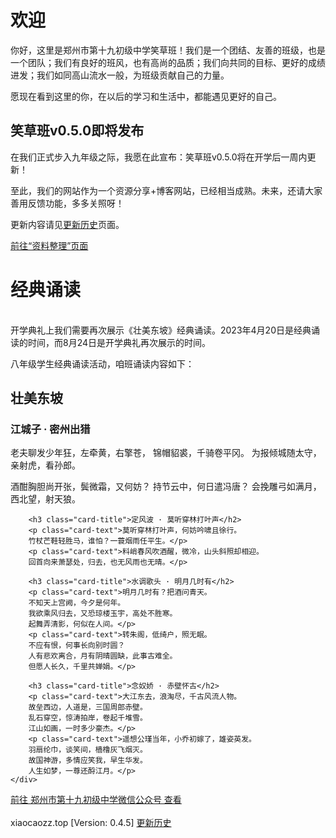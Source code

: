 # 欢迎

你好，这里是郑州市第十九初级中学笑草班！我们是一个团结、友善的班级，也是一个团队；我们有良好的班风，也有高尚的品质；我们向共同的目标、更好的成绩进发；我们如同高山流水一般，为班级贡献自己的力量。

愿现在看到这里的你，在以后的学习和生活中，都能遇见更好的自己。

<div class="alert alert-success">
    <div>
        <h2 class="mb-3">笑草班v0.5.0即将发布</h2>
        <p>在我们正式步入九年级之际，我愿在此宣布：笑草班v0.5.0将在开学后一周内更新！</p>
        <p>至此，我们的网站作为一个资源分享+博客网站，已经相当成熟。未来，还请大家善用反馈功能，多多关照呀！</p>
        <p>更新内容请见<a href="/roots/history">更新历史</a>页面。</p>
        <div class="d-grid">
            <div class="btn-group-vertical">
                <a class="btn btn-outline-success mb-0" href="/其他/资料整理">前往“资料整理”页面</a>
<!--                 <a class="btn btn-outline-success ms-0" href="/八年级/下册/政治学习资料整理">新页面！前往“八年级 / 下册 / 政治学习资料整理”页面</a> -->
            </div>
        </div>
    </div>
</div>

# 经典诵读

<div class="mb-3" id="jdsd" style="display:inline-block;"></div>
<div class="mb-3 ms-2" id="jdsd_2" style="display:inline-block;"></div>
<script>
const jdsd_date = new Date(2023, 3, 20, 16, 10);
const jdsd_endTime = new Date(2023, 3, 20, 18, 30);
const jdsd_2_date = new Date(2023, 7, 24, 13, 00);
const jdsd_2_endTime = new Date(2023, 7, 24, 18, 30);
const now = new Date();
if (now < jdsd_date) {
  document.getElementById("jdsd").innerHTML = '<span class="badge bg-secondary">2023年4月20日｜活动准备中</span>';
} else if (now >= jdsd_date && now <= jdsd_endTime) {
  document.getElementById("jdsd").innerHTML = '<span class="badge bg-success">2023年4月20日｜活动进行中</span>';
} else {
  document.getElementById("jdsd").innerHTML = '<span class="badge bg-danger">2023年4月20日｜活动已结束</span>';
}
if (now < jdsd_2_date) {
  document.getElementById("jdsd_2").innerHTML = '<span class="badge bg-secondary">2023年8月24日｜开学典礼准备中</span>';
} else if (now >= jdsd_2_date && now <= jdsd_2_endTime) {
  document.getElementById("jdsd_2").innerHTML = '<span class="badge bg-success">2023年8月24日｜开学典礼进行中</span>';
} else {
  document.getElementById("jdsd_2").innerHTML = '<span class="badge bg-danger">2023年8月24日｜开学典礼已结束</span>';
}
</script>
<div class="alert alert-warning" role="alert">
    开学典礼上我们需要再次展示《壮美东坡》经典诵读。2023年4月20日是经典诵读的时间，而8月24日是开学典礼再次展示的时间。
</div>

八年级学生经典诵读活动，咱班诵读内容如下：

<div class="card">
    <div class="card-body">
        <h2 class="card-title">壮美东坡</h1>
        <h3 class="card-title">江城子 · 密州出猎</h2>
        <p class="card-text">老夫聊发少年狂，左牵黄，右擎苍，
        锦帽貂裘，千骑卷平冈。
        为报倾城随太守，亲射虎，看孙郎。</p>
        <p class="card-text">酒酣胸胆尚开张，鬓微霜，又何妨？
        持节云中，何日遣冯唐？
        会挽雕弓如满月，西北望，射天狼。</p>
        
        <h3 class="card-title">定风波 · 莫听穿林打叶声</h2>
        <p class="card-text">莫听穿林打叶声，何妨吟啸且徐行。
        竹杖芒鞋轻胜马，谁怕？一蓑烟雨任平生。</p>
        <p class="card-text">料峭春风吹酒醒，微冷，山头斜照却相迎。
        回首向来萧瑟处，归去，也无风雨也无晴。</p>
        
        <h3 class="card-title">水调歌头 · 明月几时有</h2>
        <p class="card-text">明月几时有？把酒问青天。
        不知天上宫阙，今夕是何年。
        我欲乘风归去，又恐琼楼玉宇，高处不胜寒。
        起舞弄清影，何似在人间。</p>
        <p class="card-text">转朱阁，低绮户，照无眠。
        不应有恨，何事长向别时圆？
        人有悲欢离合，月有阴晴圆缺，此事古难全。
        但愿人长久，千里共婵娟。</p>
        
        <h3 class="card-title">念奴娇 · 赤壁怀古</h2>
        <p class="card-text">大江东去，浪淘尽，千古风流人物。
        故垒西边，人道是，三国周郎赤壁。
        乱石穿空，惊涛拍岸，卷起千堆雪。
        江山如画，一时多少豪杰。</p>
        <p class="card-text">遥想公瑾当年，小乔初嫁了，雄姿英发。
        羽扇纶巾，谈笑间，樯橹灰飞烟灭。
        故国神游，多情应笑我，早生华发。
        人生如梦，一尊还酹江月。</p>
    </div>
</div>
<div class="d-grid mt-3">
    <a type="button" class="btn btn-primary btn-block" href="https://mp.weixin.qq.com/s/MlI9AYINiG9FJ7bXxvEajg">前往 郑州市第十九初级中学微信公众号 查看</a>
</div>

<br />
<span style="text-indent: 0;" class="badge bg-secondary">xiaocaozz.top [Version: 0.4.5] <a href="/roots/history" class="text-info">更新历史</a></span>
<br />
